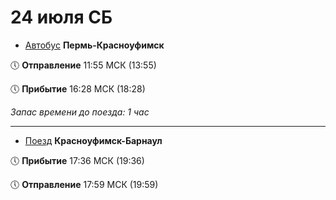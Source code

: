 # 24 июля СБ

* [Автобус](https://rasp.yandex.ru/thread/T_empty_3_f9635690t9650837_48?departure_from=2021-07-24+13%3A55%3A00&station_from=9635690&station_to=9650837) **Пермь-Красноуфимск**

🕔 **Отправление** 11:55 МСК (13:55)

🕔 **Прибытие** 16:28 МСК (18:28)

*Запас времени до поезда: 1 час*

***

* [Поезд](https://rasp.yandex.ru/thread/R_096N_112?departure_from=2021-07-24+19%3A59%3A00&station_from=9612412&station_to=9610483) **Красноуфимск-Барнаул**

🕔 **Прибытие** 17:36 МСК (19:36)

🕔 **Отправление** 17:59 МСК (19:59)
